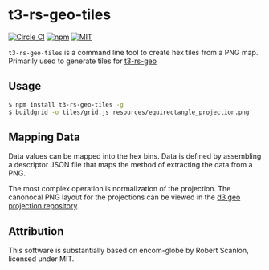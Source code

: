 # t3-rs-geo-tiles

[![Circle CI](https://img.shields.io/circleci/project/redsift/t3-rs-geo-tiles.svg?style=flat-square)](https://circleci.com/gh/redsift/t3-rs-geo-tiles)
[![npm](https://img.shields.io/npm/v/@redsift/t3-rs-geo-tiles.svg?style=flat-square)](https://www.npmjs.com/package/@redsift/t3-rs-geo-tiles)
[![MIT](https://img.shields.io/badge/license-MIT-blue.svg?style=flat-square)](https://raw.githubusercontent.com/redsift/t3-rs-geo-tiles/master/LICENSE)

`t3-rs-geo-tiles` is a command line tool to create hex tiles from a PNG map. Primarily used to generate tiles for [t3-rs-geo](https://github.com/redsift/t3-rs-geo)

## Usage

```bash
$ npm install t3-rs-geo-tiles -g
$ buildgrid -o tiles/grid.js resources/equirectangle_projection.png
```

## Mapping Data

Data values can be mapped into the hex bins. Data is defined by assembling a descriptor JSON file that maps the method of extracting the data from a PNG.

The most complex operation is normalization of the projection. The canonocal PNG layout for the projections can be viewed in the [d3 geo projection repository](https://github.com/d3/d3-geo-projection/tree/master/img).

## Attribution

This software is substantially based on encom-globe by Robert Scanlon, licensed under MIT.